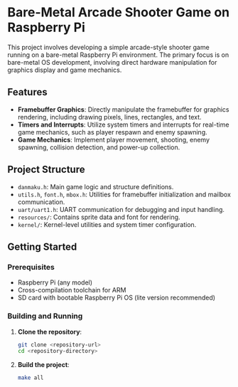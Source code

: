 # Bare-Metal Arcade Shooter Game on Raspberry Pi

This project involves developing a simple arcade-style shooter game running on a bare-metal Raspberry Pi environment. The primary focus is on bare-metal OS development, involving direct hardware manipulation for graphics display and game mechanics.

## Features

- **Framebuffer Graphics**: Directly manipulate the framebuffer for graphics rendering, including drawing pixels, lines, rectangles, and text.
- **Timers and Interrupts**: Utilize system timers and interrupts for real-time game mechanics, such as player respawn and enemy spawning.
- **Game Mechanics**: Implement player movement, shooting, enemy spawning, collision detection, and power-up collection.

## Project Structure

- `danmaku.h`: Main game logic and structure definitions.
- `utils.h`, `font.h`, `mbox.h`: Utilities for framebuffer initialization and mailbox communication.
- `uart/uart1.h`: UART communication for debugging and input handling.
- `resources/`: Contains sprite data and font for rendering.
- `kernel/`: Kernel-level utilities and system timer configuration.

## Getting Started

### Prerequisites

- Raspberry Pi (any model)
- Cross-compilation toolchain for ARM
- SD card with bootable Raspberry Pi OS (lite version recommended)

### Building and Running

1. **Clone the repository**:

   ```bash
   git clone <repository-url>
   cd <repository-directory>
    ```

2. **Build the project**:

   ```bash
   make all
    ```